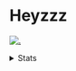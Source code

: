 # Heyzzz  

[![.](https://skillicons.dev/icons?i=ts,nextjs,nestjs,mongodb)](https://skillicons.dev)  

<details>
<summary>Stats</summary
<!--START_SECTION:waka-->

```txt
SSH Config                 25 mins         █████████▓░░░░░░░░░░░░░░░   39.07 %
TypeScript                 24 mins         █████████▒░░░░░░░░░░░░░░░   36.97 %
Other                      7 mins          ███░░░░░░░░░░░░░░░░░░░░░░   11.66 %
Nginx configuration file   3 mins          █▒░░░░░░░░░░░░░░░░░░░░░░░   04.70 %
HTML                       2 mins          █░░░░░░░░░░░░░░░░░░░░░░░░   03.70 %
```

<!--END_SECTION:waka-->
</details>
